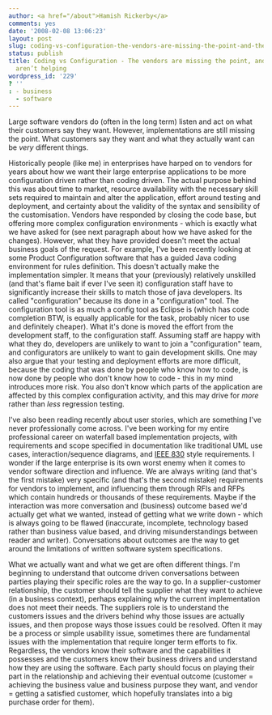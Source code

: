 ```yaml
---
author: <a href="/about">Hamish Rickerby</a>
comments: yes
date: '2008-02-08 13:06:23'
layout: post
slug: coding-vs-configuration-the-vendors-are-missing-the-point-and-the-customers-arent-helping
status: publish
title: Coding vs Configuration - The vendors are missing the point, and the customers
  aren’t helping
wordpress_id: '229'
? ''
: - business
  - software
---
```


Large software vendors do (often in the long term) listen and act on what their customers say they want.  However, implementations are still missing the point.  What customers say they want and what they actually want can be <em>very</em> different things.

Historically people (like me) in enterprises have harped on to vendors for years about how we want their large enterprise applications to be more configuration driven rather than coding driven.  The actual purpose behind this was about time to market, resource availability with the necessary skill sets required to maintain and alter the application, effort around testing and deployment, and certainty about the validity of the syntax and sensibility of the customisation.  Vendors have responded by closing the code base, but offering more complex configuration environments - which is exactly what we have asked for (see next paragraph about how we have asked for the changes).  However, what they have provided doesn't meet the actual business goals of the request.  For example, I've been recently looking at some Product Configuration software that has a guided Java coding environment for rules definition.  This doesn't actually make the implementation simpler.  It means that your (previously) relatively unskilled (and that's flame bait if ever I've seen it) configuration staff have to significantly increase their skills to match those of java developers.  Its called "configuration" because its done in a "configuration" tool.  The configuration tool is as much a config tool as Eclipse is (which has code completion BTW, is equally applicable for the task, probably nicer to use and definitely cheaper).  What it's done is moved the effort from the development staff, to the configuration staff.  Assuming staff are happy with what they do, developers are unlikely to want to join a "configuration" team, and configurators are unlikely to want to gain development skills.  One may also argue that your testing and deployment efforts are more difficult, because the coding that was done by people who know how to code, is now done by people who don't know how to code - this in my mind introduces more risk.  You also don't know which parts of the application are affected by this complex configuration activity, and this may drive for <span style="font-style: italic">more</span> rather than <span style="font-style: italic">less </span>regression testing.

I've also been reading recently about user stories, which are something I've never professionally come across.  I've been working for my entire professional career on waterfall based implementation projects, with requirements and scope specified in documentation like traditional UML use cases, interaction/sequence diagrams, and <a href="http://standards.ieee.org/reading/ieee/std_public/description/se/830-1998_desc.html" target="_blank">IEEE 830</a> style requirements.  I wonder if the large enterprise is its own worst enemy when it comes to vendor software direction and influence.  We are always writing (and that's the first mistake) very specific (and that's the second mistake) requirements for vendors to implement, and influencing them through RFIs and RFPs which contain hundreds or thousands of these requirements.  Maybe if the interaction was more conversation and (business) outcome based we'd actually get what we wanted, instead of getting what we write down - which is always going to be flawed (inaccurate, incomplete, technology based rather than business value based, and driving misunderstandings between reader and writer).  Conversations about outcomes are the way to get around the limitations of written software system specifications.

What we actually want and what we get are often different things.  I'm beginning to understand that outcome driven conversations between parties playing their specific roles are the way to go.  In a supplier-customer relationship, the customer should tell the supplier what they want to achieve (in a business context), perhaps explaining why the current implementation does not meet their needs.  The suppliers role is to understand the customers issues and the drivers behind why those issues are actually issues, and then propose ways those issues could be resolved.  Often it may be a process or simple usability issue, sometimes there are fundamental issues with the implementation that require longer term efforts to fix.  Regardless, the vendors know their software and the capabilities it possesses and the customers know their business drivers and understand how they are using the software.  Each party should focus on playing their part in the relationship and achieving their eventual outcome (customer = achieving the business value and business purpose they want, and vendor = getting a satisfied customer, which hopefully translates into a big purchase order for them).